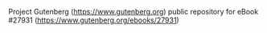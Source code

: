 Project Gutenberg (https://www.gutenberg.org) public repository for eBook #27931 (https://www.gutenberg.org/ebooks/27931)
